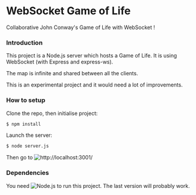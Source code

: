 # WebSocket Game of Life

Collaborative John Conway's Game of Life with WebSocket !


### Introduction

This project is a Node.js server which hosts a Game of Life.
It is using WebSocket (with Express and express-ws).

The map is infinite and shared between all the clients.

This is an experimental project and it would need a lot of improvements.


### How to setup

Clone the repo, then initialise project:

```bash
$ npm install
```

Launch the server:

```bash
$ node server.js
```

Then go to ![http://localhost:3001/](http://localhost:3001/)


### Dependencies

You need ![Node.js](https://nodejs.org/en/) to run this project. The last version will probably work.
